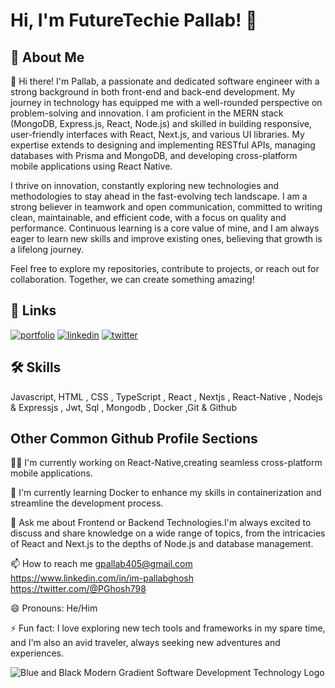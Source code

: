  
# Hi, I'm FutureTechie Pallab! 👋


## 🚀 About Me

👋 Hi there! I'm Pallab, a passionate and dedicated software engineer with a strong background in both front-end and back-end development. My journey in technology has equipped me with a well-rounded perspective on problem-solving and innovation. I am proficient in the MERN stack (MongoDB, Express.js, React, Node.js) and skilled in building responsive, user-friendly interfaces with React, Next.js, and various UI libraries. My expertise extends to designing and implementing RESTful APIs, managing databases with Prisma and MongoDB, and developing cross-platform mobile applications using React Native.

I thrive on innovation, constantly exploring new technologies and methodologies to stay ahead in the fast-evolving tech landscape. I am a strong believer in teamwork and open communication, committed to writing clean, maintainable, and efficient code, with a focus on quality and performance. Continuous learning is a core value of mine, and I am always eager to learn new skills and improve existing ones, believing that growth is a lifelong journey.

Feel free to explore my repositories, contribute to projects, or reach out for collaboration. Together, we can create something amazing!



## 🔗 Links
[![portfolio](https://img.shields.io/badge/my_portfolio-000?style=for-the-badge&logo=ko-fi&logoColor=white)](https://github.com/Pallab-Ghosh/)
[![linkedin](https://img.shields.io/badge/linkedin-0A66C2?style=for-the-badge&logo=linkedin&logoColor=white)](https://www.linkedin.com/in/im-pallabghosh)
[![twitter](https://img.shields.io/badge/twitter-1DA1F2?style=for-the-badge&logo=twitter&logoColor=white)](https://twitter.com/@PGhosh798)


## 🛠 Skills
Javascript, HTML , CSS , TypeScript , React , Nextjs , React-Native , Nodejs & Expressjs , Jwt,
Sql , Mongodb , Docker ,Git & Github


## Other Common Github Profile Sections
👩‍💻 I'm currently working on React-Native,creating seamless cross-platform mobile applications.

🧠 I'm currently learning Docker to enhance my skills in containerization and streamline the development process.
 
💬 Ask me about Frontend or Backend Technologies.I'm always excited to discuss and share knowledge on a wide range of topics, from the intricacies of React and Next.js to the depths of Node.js and database management.

📫 How to reach me
 gpallab405@gmail.com
https://www.linkedin.com/in/im-pallabghosh
https://twitter.com/@PGhosh798

😄 Pronouns: He/Him

⚡️ Fun fact: I love exploring new tech tools and frameworks in my spare time, and I'm also an avid traveler, always seeking new adventures and experiences.

  
![Blue and Black Modern Gradient Software Development Technology Logo](https://github.com/user-attachments/assets/8a0375f5-0474-4e9e-bf49-0ccf08a18ec4)


